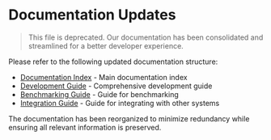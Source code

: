 # Documentation Updates

> This file is deprecated. Our documentation has been consolidated and streamlined for a better developer experience.

Please refer to the following updated documentation structure:

- [Documentation Index](README.md) - Main documentation index
- [Development Guide](development-guide.md) - Comprehensive development guide
- [Benchmarking Guide](benchmarking-guide.md) - Guide for benchmarking
- [Integration Guide](integration-guide.md) - Guide for integrating with other systems

The documentation has been reorganized to minimize redundancy while ensuring all relevant information is preserved.